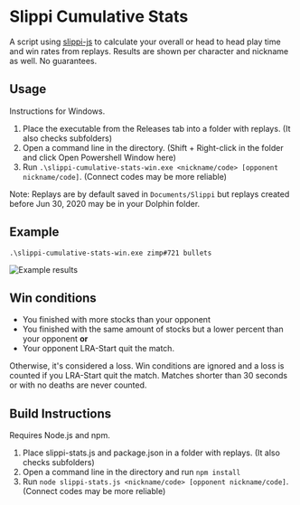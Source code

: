 # Slippi Cumulative Stats

A script using [slippi-js](https://github.com/project-slippi/slippi-js) to calculate your overall or head to head play time and win rates from replays. Results are shown per character and nickname as well. No guarantees.

## Usage
Instructions for Windows.

1. Place the executable from the Releases tab into a folder with replays. (It also checks subfolders)
2. Open a command line in the directory. (Shift + Right-click in the folder and click Open Powershell Window here)
3. Run `.\slippi-cumulative-stats-win.exe <nickname/code> [opponent nickname/code]`. (Connect codes may be more reliable)

Note: Replays are by default saved in `Documents/Slippi` but replays created before Jun 30, 2020 may be in your Dolphin folder.

## Example

``.\slippi-cumulative-stats-win.exe zimp#721 bullets``

![Example results](https://i.imgur.com/ET0bsZ3.png)

## Win conditions
* You finished with more stocks than your opponent
* You finished with the same amount of stocks but a lower percent than your opponent **or**
* Your opponent LRA-Start quit the match.

Otherwise, it's considered a loss. Win conditions are ignored and a loss is counted if you LRA-Start quit the match. Matches shorter than 30 seconds or with no deaths are never counted.

## Build Instructions
Requires Node.js and npm.

1. Place slippi-stats.js and package.json in a folder with replays. (It also checks subfolders)
2. Open a command line in the directory and run `npm install`
3. Run `node slippi-stats.js <nickname/code> [opponent nickname/code]`. (Connect codes may be more reliable)
